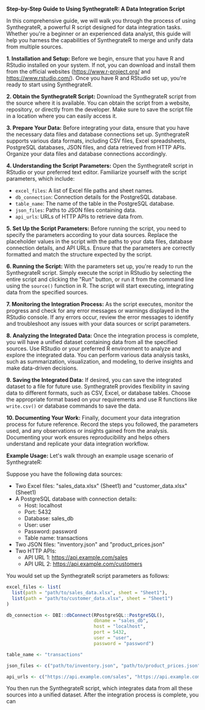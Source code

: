 **Step-by-Step Guide to Using SynthegrateR: A Data Integration Script**

In this comprehensive guide, we will walk you through the process of using SynthegrateR, a powerful R script designed for data integration tasks. Whether you're a beginner or an experienced data analyst, this guide will help you harness the capabilities of SynthegrateR to merge and unify data from multiple sources.

**1. Installation and Setup:**
Before we begin, ensure that you have R and RStudio installed on your system. If not, you can download and install them from the official websites (https://www.r-project.org/ and https://www.rstudio.com/). Once you have R and RStudio set up, you're ready to start using SynthegrateR.

**2. Obtain the SynthegrateR Script:**
Download the SynthegrateR script from the source where it is available. You can obtain the script from a website, repository, or directly from the developer. Make sure to save the script file in a location where you can easily access it.

**3. Prepare Your Data:**
Before integrating your data, ensure that you have the necessary data files and database connections set up. SynthegrateR supports various data formats, including CSV files, Excel spreadsheets, PostgreSQL databases, JSON files, and data retrieved from HTTP APIs. Organize your data files and database connections accordingly.

**4. Understanding the Script Parameters:**
Open the SynthegrateR script in RStudio or your preferred text editor. Familiarize yourself with the script parameters, which include:
- `excel_files`: A list of Excel file paths and sheet names.
- `db_connection`: Connection details for the PostgreSQL database.
- `table_name`: The name of the table in the PostgreSQL database.
- `json_files`: Paths to JSON files containing data.
- `api_urls`: URLs of HTTP APIs to retrieve data from.

**5. Set Up the Script Parameters:**
Before running the script, you need to specify the parameters according to your data sources. Replace the placeholder values in the script with the paths to your data files, database connection details, and API URLs. Ensure that the parameters are correctly formatted and match the structure expected by the script.

**6. Running the Script:**
With the parameters set up, you're ready to run the SynthegrateR script. Simply execute the script in RStudio by selecting the entire script and clicking the "Run" button, or run it from the command line using the `source()` function in R. The script will start executing, integrating data from the specified sources.

**7. Monitoring the Integration Process:**
As the script executes, monitor the progress and check for any error messages or warnings displayed in the RStudio console. If any errors occur, review the error messages to identify and troubleshoot any issues with your data sources or script parameters.

**8. Analyzing the Integrated Data:**
Once the integration process is complete, you will have a unified dataset containing data from all the specified sources. Use RStudio or your preferred R environment to analyze and explore the integrated data. You can perform various data analysis tasks, such as summarization, visualization, and modeling, to derive insights and make data-driven decisions.

**9. Saving the Integrated Data:**
If desired, you can save the integrated dataset to a file for future use. SynthegrateR provides flexibility in saving data to different formats, such as CSV, Excel, or database tables. Choose the appropriate format based on your requirements and use R functions like `write.csv()` or database commands to save the data.

**10. Documenting Your Work:**
Finally, document your data integration process for future reference. Record the steps you followed, the parameters used, and any observations or insights gained from the analysis. Documenting your work ensures reproducibility and helps others understand and replicate your data integration workflow.

**Example Usage:**
Let's walk through an example usage scenario of SynthegrateR:

Suppose you have the following data sources:
- Two Excel files: "sales_data.xlsx" (Sheet1) and "customer_data.xlsx" (Sheet1)
- A PostgreSQL database with connection details:
  - Host: localhost
  - Port: 5432
  - Database: sales_db
  - User: user
  - Password: password
  - Table name: transactions
- Two JSON files: "inventory.json" and "product_prices.json"
- Two HTTP APIs:
  - API URL 1: https://api.example.com/sales
  - API URL 2: https://api.example.com/customers

You would set up the SynthegrateR script parameters as follows:
```R
excel_files <- list(
  list(path = "path/to/sales_data.xlsx", sheet = "Sheet1"),
  list(path = "path/to/customer_data.xlsx", sheet = "Sheet1")
)

db_connection <- DBI::dbConnect(RPostgreSQL::PostgreSQL(), 
                                dbname = "sales_db", 
                                host = "localhost", 
                                port = 5432, 
                                user = "user", 
                                password = "password")

table_name <- "transactions"

json_files <- c("path/to/inventory.json", "path/to/product_prices.json")

api_urls <- c("https://api.example.com/sales", "https://api.example.com/customers")
```

You then run the SynthegrateR script, which integrates data from all these sources into a unified dataset. After the integration process is complete, you can
